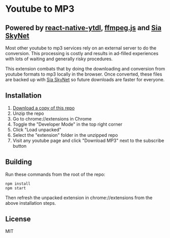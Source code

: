 # Youtube to MP3
## Powered by [react-native-ytdl](https://github.com/AbelTesfaye/react-native-ytdl), [ffmpeg.js](https://github.com/Kagami/ffmpeg.js/) and [Sia SkyNet](https://siasky.net/)

Most other youtube to mp3 services rely on an external server to do the conversion. This processing is costly and results in ad-filled experiences with lots of waiting and generally risky procedures.

This extension combats that by doing the downloading and conversion from youtube formats to mp3 locally in the browser.
Once converted, these files are backed up with [Sia SkyNet](https://siasky.net/) so future downloads are faster for everyone.

## Installation

1. [Download a copy of this repo](https://github.com/benkaiser/youtube-to-mp3/archive/master.zip)
2. Unzip the repo
3. Go to chrome://extensions in Chrome
4. Toggle the "Developer Mode" in the top right corner
5. Click "Load unpacked"
6. Select the "extension" folder in the unzipped repo
7. Visit any youtube page and click "Download MP3" next to the subscribe button

## Building

Run these commands from the root of the repo:

```
npm install
npm start
```

Then refresh the unpacked extension in chrome://extensions from the above installation steps.

## License

MIT